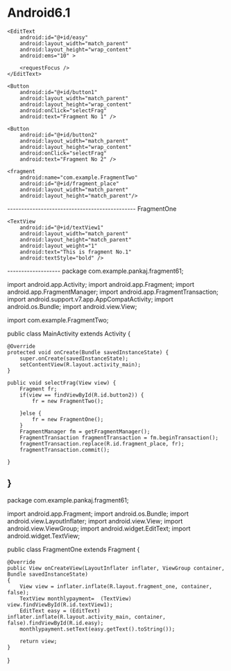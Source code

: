 # Android6.1
<LinearLayout xmlns:android="http://schemas.android.com/apk/res/android"
    android:layout_width="match_parent"
    android:layout_height="match_parent"
    android:orientation="vertical" >

    <EditText
        android:id="@+id/easy"
        android:layout_width="match_parent"
        android:layout_height="wrap_content"
        android:ems="10" >

        <requestFocus />
    </EditText>

    <Button
        android:id="@+id/button1"
        android:layout_width="match_parent"
        android:layout_height="wrap_content"
        android:onClick="selectFrag"
        android:text="Fragment No 1" />

    <Button
        android:id="@+id/button2"
        android:layout_width="match_parent"
        android:layout_height="wrap_content"
        android:onClick="selectFrag"
        android:text="Fragment No 2" />

    <fragment
        android:name="com.example.FragmentTwo"
        android:id="@+id/fragment_place"
        android:layout_width="match_parent"
        android:layout_height="match_parent"/>

</LinearLayout>
----------------------------------------------
FragmentOne
<?xml version="1.0" encoding="UTF-8"?>
<LinearLayout
    xmlns:android="http://schemas.android.com/apk/res/android"
    android:layout_width="match_parent"
    android:layout_height="match_parent"
    android:orientation="vertical"
    android:background="#00ffff">

    <TextView
        android:id="@+id/textView1"
        android:layout_width="match_parent"
        android:layout_height="match_parent"
        android:layout_weight="1"
        android:text="This is fragment No.1"
        android:textStyle="bold" />
</LinearLayout>
-------------------
package com.example.pankaj.fragment61;

import android.app.Activity;
import android.app.Fragment;
import android.app.FragmentManager;
import android.app.FragmentTransaction;
import android.support.v7.app.AppCompatActivity;
import android.os.Bundle;
import android.view.View;

import com.example.FragmentTwo;

public class MainActivity extends Activity {

    @Override
    protected void onCreate(Bundle savedInstanceState) {
        super.onCreate(savedInstanceState);
        setContentView(R.layout.activity_main);
    }

    public void selectFrag(View view) {
        Fragment fr;
        if(view == findViewById(R.id.button2)) {
            fr = new FragmentTwo();

        }else {
            fr = new FragmentOne();
        }
        FragmentManager fm = getFragmentManager();
        FragmentTransaction fragmentTransaction = fm.beginTransaction();
        fragmentTransaction.replace(R.id.fragment_place, fr);
        fragmentTransaction.commit();

    }

}
----------------
package com.example.pankaj.fragment61;

import android.app.Fragment;
import android.os.Bundle;
import android.view.LayoutInflater;
import android.view.View;
import android.view.ViewGroup;
import android.widget.EditText;
import android.widget.TextView;

public class FragmentOne extends Fragment {

    @Override
    public View onCreateView(LayoutInflater inflater, ViewGroup container, Bundle savedInstanceState)
    {
        View view = inflater.inflate(R.layout.fragment_one, container, false);
        TextView monthlypayment=  (TextView) view.findViewById(R.id.textView1);
        EditText easy = (EditText) inflater.inflate(R.layout.activity_main, container, false).findViewById(R.id.easy);
        monthlypayment.setText(easy.getText().toString());

        return view;
    }
}
